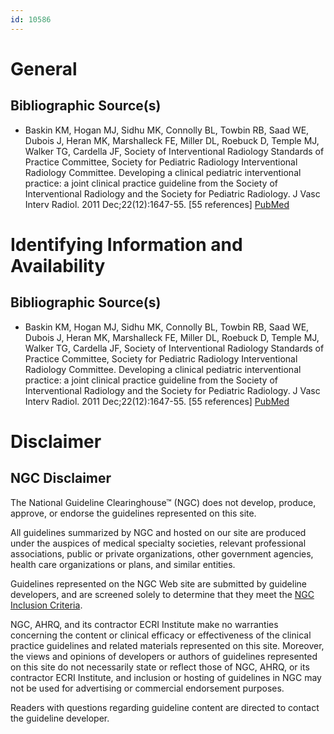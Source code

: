 ```yaml
---
id: 10586
---
```


# General

## Bibliographic Source(s)

- Baskin KM, Hogan MJ, Sidhu MK, Connolly BL, Towbin RB, Saad WE, Dubois J, Heran MK, Marshalleck FE, Miller DL, Roebuck D, Temple MJ, Walker TG, Cardella JF, Society of Interventional Radiology Standards of Practice Committee, Society for Pediatric Radiology Interventional Radiology Committee. Developing a clinical pediatric interventional practice: a joint clinical practice guideline from the Society of Interventional Radiology and the Society for Pediatric Radiology. J Vasc Interv Radiol. 2011 Dec;22(12):1647-55. [55 references] [ PubMed ](http://www.ncbi.nlm.nih.gov/entrez/query.fcgi?cmd=Retrieve&db=pubmed&dopt=Abstract&list_uids=21963252)

# Identifying Information and Availability

## Bibliographic Source(s)

- Baskin KM, Hogan MJ, Sidhu MK, Connolly BL, Towbin RB, Saad WE, Dubois J, Heran MK, Marshalleck FE, Miller DL, Roebuck D, Temple MJ, Walker TG, Cardella JF, Society of Interventional Radiology Standards of Practice Committee, Society for Pediatric Radiology Interventional Radiology Committee. Developing a clinical pediatric interventional practice: a joint clinical practice guideline from the Society of Interventional Radiology and the Society for Pediatric Radiology. J Vasc Interv Radiol. 2011 Dec;22(12):1647-55. [55 references] [ PubMed ](http://www.ncbi.nlm.nih.gov/entrez/query.fcgi?cmd=Retrieve&db=pubmed&dopt=Abstract&list_uids=21963252)

# Disclaimer

## NGC Disclaimer

The National Guideline Clearinghouse™ (NGC) does not develop, produce, approve, or endorse the guidelines represented on this site.

All guidelines summarized by NGC and hosted on our site are produced under the auspices of medical specialty societies, relevant professional associations, public or private organizations, other government agencies, health care organizations or plans, and similar entities.

Guidelines represented on the NGC Web site are submitted by guideline developers, and are screened solely to determine that they meet the [NGC Inclusion Criteria](/help-and-about/summaries/inclusion-criteria).

NGC, AHRQ, and its contractor ECRI Institute make no warranties concerning the content or clinical efficacy or effectiveness of the clinical practice guidelines and related materials represented on this site. Moreover, the views and opinions of developers or authors of guidelines represented on this site do not necessarily state or reflect those of NGC, AHRQ, or its contractor ECRI Institute, and inclusion or hosting of guidelines in NGC may not be used for advertising or commercial endorsement purposes.

Readers with questions regarding guideline content are directed to contact the guideline developer.

